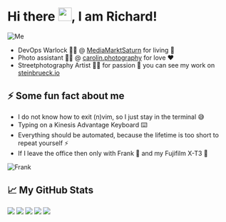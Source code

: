 # Hi there <img src="https://raw.githubusercontent.com/MartinHeinz/MartinHeinz/master/wave.gif" width="30px">, I am Richard!

![Me](https://i.imgur.com/mh8RBjJl.jpg)

- DevOps Warlock 👨‍💻 @ [MediaMarktSaturn](https://mediamarktsaturn.com) for living 🏣
- Photo assistant 👨‍💼️ @ [carolin.photography](https://carolin.photography) for love ❤️
- Streetphotography Artist 👨‍🎨️ for passion 🙌 you can see my work on [steinbrueck.io](https://steinbrueck.io)

## ⚡ Some fun fact about me

- I do not know how to exit (n)vim, so I just stay in the terminal 😅
- Typing on a Kinesis Advantage Keyboard ⌨️
- Everything should be automated, because the lifetime is too short to repeat yourself ⚡️
- If I leave the office then only with Frank 🐶 and my Fujifilm X-T3 📸

![Frank](https://imgur.com/p0y43G8.jpg)

## &#x1f4c8; My GitHub Stats

![](https://github-profile-summary-cards.vercel.app/api/cards/profile-details?username=steinbrueckri&theme=nord_bright)
![](https://github-profile-summary-cards.vercel.app/api/cards/most-commit-language?username=steinbrueckri&theme=nord_bright)
![](https://github-profile-summary-cards.vercel.app/api/cards/repos-per-language?username=steinbrueckri&theme=nord_bright)
![](https://github-profile-summary-cards.vercel.app/api/cards/stats?username=steinbrueckri&theme=nord_bright)
![](https://github-profile-summary-cards.vercel.app/api/cards/productive-time?username=steinbrueckri&theme=nord_bright)
